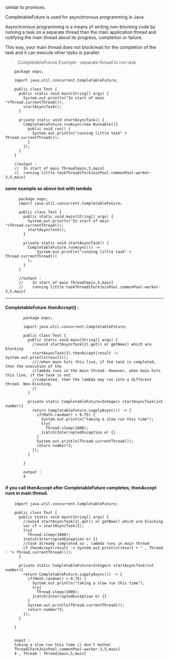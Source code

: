 similar to promises. 

CompletableFuture is used for asynchronous programming in Java. 

Asynchronous programming is a means of writing non-blocking code by running a task on a separate thread than the 
main application thread and notifying the main thread about its progress, completion or failure.

This way, your main thread does not block/wait for the completion of the task and it can execute other tasks in parallel.

 > CompletableFuture Example : separate thread to run task
  
        package oops;

        import java.util.concurrent.CompletableFuture;

        public class Test {
          public static void main(String[] args) {
            System.out.println("In start of main "+Thread.currentThread());
            startAsyncTask();
          }

          private static void startAsyncTask() {
            CompletableFuture.runAsync(new Runnable(){
              public void run() {
                System.out.println("running little task" + Thread.currentThread());
              }
            });
          }	
        }

        //output : 
        //	In start of main Thread[main,5,main]
        //	running little taskThread[ForkJoinPool.commonPool-worker-3,5,main]


#### same example as above but with lambda

          package oops;
          import java.util.concurrent.CompletableFuture;

          public class Test {
            public static void main(String[] args) {
              System.out.println("In start of main "+Thread.currentThread());
              startAsyncTask();
            }

            private static void startAsyncTask() {
              CompletableFuture.runAsync(() -> 
                  System.out.println("running little task" + Thread.currentThread())
              );
            }
          }

          //output : 
          //	In start of main Thread[main,5,main]
          //	running little taskThread[ForkJoinPool.commonPool-worker-3,5,main]


---

#### CompletableFuture.thenAccept() : 

            package oops;

            import java.util.concurrent.CompletableFuture;

            public class Test {
              public static void main(String[] args) {
                //avoid startAsyncTask(2).get() or getNow() which are blocking
                startAsyncTask(2).thenAccept(result -> System.out.println(result));
                ////when main hits this line, if the task is completed, then the execution of the
                //lambda runs in the main thread. However, when main hits this line, if the task is not
                //completed, then the lambda may run into a different thread. Non-blocking.
                //
              }

              private static CompletableFuture<Integer> startAsyncTask(int number){
                return CompletableFuture.supplyAsync(() -> {
                  if(Math.random() > 0.75) {
                    System.out.println("taking a slow run this time");
                    try{
                      Thread.sleep(1000);
                    }catch(InterruptedException e) {}
                  }
                  System.out.println(Thread.currentThread());
                  return number*2;
                });
              }

            }

            output : 
            4 
            
            
#### if you call thenAccept after CompletableFuture completes, thenAccept runs in main thread.


        import java.util.concurrent.CompletableFuture;

        public class Test {
          public static void main(String[] args) {
            //avoid startAsyncTask(2).get() or getNow() which are blocking
            var cf = startAsyncTask(2);
            try{
              Thread.sleep(1000);
            }catch(InterruptedException e) {}
            //task already completed so , lambda runs in main thread
            cf.thenAccept(result -> System.out.println(result + " , Thread : "+ Thread.currentThread()));
          }

          private static CompletableFuture<Integer> startAsyncTask(int number){
            return CompletableFuture.supplyAsync(() -> {
              if(Math.random() > 0.75) {
                System.out.println("taking a slow run this time");
                try{
                  Thread.sleep(1000);
                }catch(InterruptedException e) {}
              }
              System.out.println(Thread.currentThread());
              return number*2;
            });
          }

        }


        ouput : 
        taking a slow run this time // don't bother
        Thread[ForkJoinPool.commonPool-worker-3,5,main]
        4 , Thread : Thread[main,5,main]
